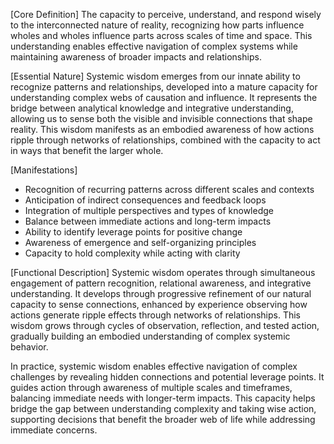 [Core Definition]
The capacity to perceive, understand, and respond wisely to the interconnected nature of reality, recognizing how parts influence wholes and wholes influence parts across scales of time and space. This understanding enables effective navigation of complex systems while maintaining awareness of broader impacts and relationships.

[Essential Nature]
Systemic wisdom emerges from our innate ability to recognize patterns and relationships, developed into a mature capacity for understanding complex webs of causation and influence. It represents the bridge between analytical knowledge and integrative understanding, allowing us to sense both the visible and invisible connections that shape reality. This wisdom manifests as an embodied awareness of how actions ripple through networks of relationships, combined with the capacity to act in ways that benefit the larger whole.

[Manifestations]
- Recognition of recurring patterns across different scales and contexts
- Anticipation of indirect consequences and feedback loops
- Integration of multiple perspectives and types of knowledge
- Balance between immediate actions and long-term impacts
- Ability to identify leverage points for positive change
- Awareness of emergence and self-organizing principles
- Capacity to hold complexity while acting with clarity

[Functional Description]
Systemic wisdom operates through simultaneous engagement of pattern recognition, relational awareness, and integrative understanding. It develops through progressive refinement of our natural capacity to sense connections, enhanced by experience observing how actions generate ripple effects through networks of relationships. This wisdom grows through cycles of observation, reflection, and tested action, gradually building an embodied understanding of complex systemic behavior.

In practice, systemic wisdom enables effective navigation of complex challenges by revealing hidden connections and potential leverage points. It guides action through awareness of multiple scales and timeframes, balancing immediate needs with longer-term impacts. This capacity helps bridge the gap between understanding complexity and taking wise action, supporting decisions that benefit the broader web of life while addressing immediate concerns.